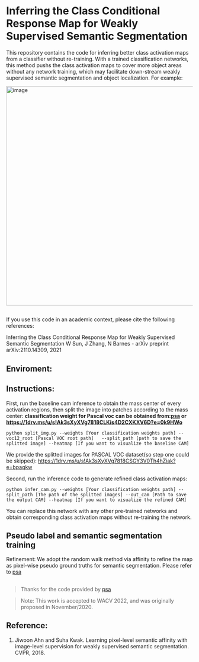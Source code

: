 # Inferring the Class Conditional Response Map for Weakly Supervised Semantic Segmentation

This repository contains the code for inferring better class activation maps from a classifier without re-training.
With a trained classification networks, this method pushs the class activation maps to cover more object areas without any network training, which may facilitate down-stream weakly supervised semantic segmentation and object localization.
For example:

<img width="591" alt="image" src="https://user-images.githubusercontent.com/13931546/141668663-0979490e-9ec9-45e2-bef6-56f6cbdc408d.png">


##
If you use this code in an academic context, please cite the following references:

Inferring the Class Conditional Response Map for Weakly Supervised Semantic Segmentation
W Sun, J Zhang, N Barnes - arXiv preprint arXiv:2110.14309, 2021

## Enviroment:


## Instructions:
First, run the baseline cam inference to obtain the mass center of every activation regions, then split the image into patches according to the mass center:
**classification weight for Pascal voc can be obtained from:[psa](https://github.com/jiwoon-ahn/psa) or  https://1drv.ms/u/s!Ak3sXyXVg7818CLKis4D2CXKXV6D?e=0k9HWo**


    python split_img.py --weights [Your classification weights path] --voc12_root [Pascal VOC root path]   --split_path [path to save the splitted image] --heatmap [If you want to visualize the baseline CAM] 

  We provide the splitted images for PASCAL VOC dataset(so step one could be skipped):
 https://1drv.ms/u/s!Ak3sXyXVg7818CSGY3V0Th4hZiak?e=bpaqkw


Second, run the inference code to generate refined class activation maps: 
    
    python infer_cam.py --weights [Your classification weights path] --split_path [The path of the splitted images] --out_cam [Path to save the output CAM] --heatmap [If you want to visualize the refined CAM] 

You can replace this network with any other pre-trained networks and obtain corresponding class activation maps without re-training the network.
    
## Pseudo label and semantic segmentation training
Refinement: We adopt the random walk method via affinity to refine the map as pixel-wise pseudo ground truths for semantic segmentation. Please refer to [psa](https://github.com/jiwoon-ahn/psa)


##

> Thanks for the code provided by [psa](https://github.com/jiwoon-ahn/psa)

> Note: This work is accepted to WACV 2022, and was originally proposed in November/2020.


## Reference:
1. Jiwoon Ahn and Suha Kwak. Learning pixel-level semantic affinity with image-level supervision for weakly supervised semantic segmentation. CVPR, 2018.



